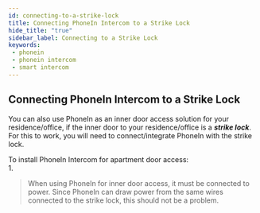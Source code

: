 ```yaml
---
id: connecting-to-a-strike-lock
title: Connecting PhoneIn Intercom to a Strike Lock
hide_title: "true"
sidebar_label: Connecting to a Strike Lock
keywords:
 - phonein
 - phonein intercom
 - smart intercom
---
```


## Connecting PhoneIn Intercom to a Strike Lock

You can also use PhoneIn as an inner door access solution for your residence/office, if the inner door to your residence/office is a ***strike lock***. For this to work, you will need to connect/integrate PhoneIn with the strike lock.

To install PhoneIn Intercom for apartment door access:  
1. 

> When using PhoneIn for inner door access, it must be connected to power. Since PhoneIn can draw power from the same wires connected to the strike lock, this should not be a problem.

